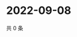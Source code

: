# 2022-09-08

共 0 条

<!-- BEGIN WEIBO -->
<!-- 最后更新时间 Thu Sep 08 2022 01:20:25 GMT+0800 (China Standard Time) -->

<!-- END WEIBO -->
